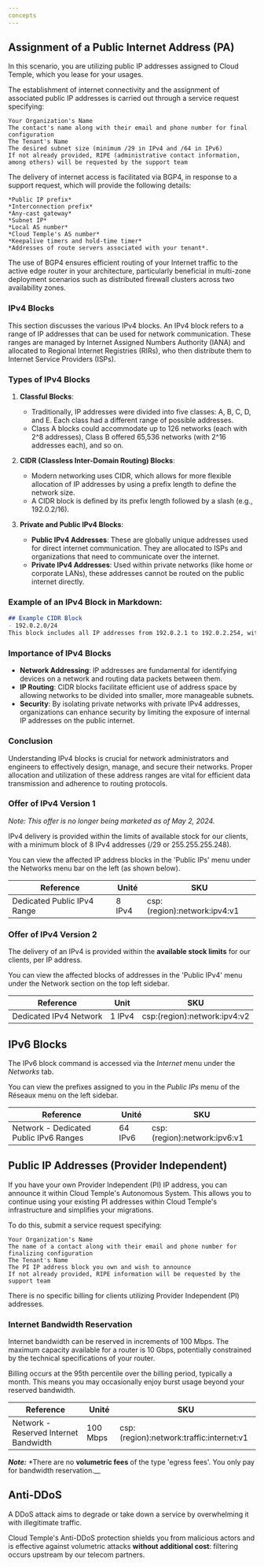 ```yaml
---
concepts
---
```


## Assignment of a Public Internet Address (PA)

In this scenario, you are utilizing public IP addresses assigned to Cloud Temple, which you lease for your usages.

The establishment of internet connectivity and the assignment of associated public IP addresses is carried out through a service request specifying:

    Your Organization's Name
    The contact's name along with their email and phone number for final configuration
    The Tenant's Name
    The desired subnet size (minimum /29 in IPv4 and /64 in IPv6)
    If not already provided, RIPE (administrative contact information, among others) will be requested by the support team

The delivery of internet access is facilitated via BGP4, in response to a support request, which will provide the following details:

    *Public IP prefix*
    *Interconnection prefix*
    *Any-cast gateway*
    *Subnet IP*
    *Local AS number*
    *Cloud Temple's AS number*
    *Keepalive timers and hold-time timer*
    *Addresses of route servers associated with your tenant*.

The use of BGP4 ensures efficient routing of your Internet traffic to the active edge router in your architecture, particularly beneficial in multi-zone deployment scenarios such as distributed firewall clusters across two availability zones.

### IPv4 Blocks

This section discusses the various IPv4 blocks. An IPv4 block refers to a range of IP addresses that can be used for network communication. These ranges are managed by Internet Assigned Numbers Authority (IANA) and allocated to Regional Internet Registries (RIRs), who then distribute them to Internet Service Providers (ISPs).

### Types of IPv4 Blocks

1. **Classful Blocks**:
   - Traditionally, IP addresses were divided into five classes: A, B, C, D, and E. Each class had a different range of possible addresses.
   - Class A blocks could accommodate up to 126 networks (each with 2^8 addresses), Class B offered 65,536 networks (with 2^16 addresses each), and so on.

2. **CIDR (Classless Inter-Domain Routing) Blocks**:
   - Modern networking uses CIDR, which allows for more flexible allocation of IP addresses by using a prefix length to define the network size.
   - A CIDR block is defined by its prefix length followed by a slash (e.g., 192.0.2/16).

3. **Private and Public IPv4 Blocks**:
   - **Public IPv4 Addresses**: These are globally unique addresses used for direct internet communication. They are allocated to ISPs and organizations that need to communicate over the internet.
   - **Private IPv4 Addresses**: Used within private networks (like home or corporate LANs), these addresses cannot be routed on the public internet directly.

### Example of an IPv4 Block in Markdown:
```markdown
## Example CIDR Block
- 192.0.2.0/24
This block includes all IP addresses from 192.0.2.1 to 192.0.2.254, with a subnet mask of 255.255.255.0 (or /24).
```

### Importance of IPv4 Blocks

- **Network Addressing**: IP addresses are fundamental for identifying devices on a network and routing data packets between them.
- **IP Routing**: CIDR blocks facilitate efficient use of address space by allowing networks to be divided into smaller, more manageable subnets.
- **Security**: By isolating private networks with private IPv4 addresses, organizations can enhance security by limiting the exposure of internal IP addresses on the public internet.

### Conclusion

Understanding IPv4 blocks is crucial for network administrators and engineers to effectively design, manage, and secure their networks. Proper allocation and utilization of these address ranges are vital for efficient data transmission and adherence to routing protocols.

### Offer of IPv4 Version 1

*Note: This offer is no longer being marketed as of May 2, 2024.*

IPv4 delivery is provided within the limits of available stock for our clients, with a minimum block of 8 IPv4 addresses (/29 or 255.255.255.248).

You can view the affected IP address blocks in the 'Public IPs' menu under the Networks menu bar on the left (as shown below).

| Reference                             | Unité  | SKU                          |
| ------------------------------------- | ------ | ---------------------------- |
| Dedicated Public IPv4 Range          | 8 IPv4 | csp:(region):network:ipv4:v1 |

### Offer of IPv4 Version 2

The delivery of an IPv4 is provided within the **available stock limits** for our clients, per IP address.

You can view the affected blocks of addresses in the 'Public IPv4' menu under the Network section on the top left sidebar.

| Reference                     | Unit   | SKU                          |
| ----------------------------- | ------ | ---------------------------- |
| Dedicated IPv4 Network        | 1 IPv4 | csp:(region):network:ipv4:v2 |

## IPv6 Blocks

The IPv6 block command is accessed via the *Internet* menu under the *Networks* tab.

You can view the prefixes assigned to you in the *Public IPs* menu of the Réseaux menu on the left sidebar.

| Reference                             | Unité   | SKU                          |
| ------------------------------------- | ------- | ---------------------------- |
| Network - Dedicated Public IPv6 Ranges | 64 IPv6 | csp:(region):network:ipv6:v1 |

## Public IP Addresses (Provider Independent)

If you have your own Provider Independent (PI) IP address, you can announce it within Cloud Temple's Autonomous System. This allows you to continue using your existing PI addresses within Cloud Temple's infrastructure and simplifies your migrations.

To do this, submit a service request specifying:

    Your Organization's Name
    The name of a contact along with their email and phone number for finalizing configuration
    The Tenant's Name
    The PI IP address block you own and wish to announce
    If not already provided, RIPE information will be requested by the support team

There is no specific billing for clients utilizing Provider Independent (PI) addresses.

### Internet Bandwidth Reservation

Internet bandwidth can be reserved in increments of 100 Mbps. The maximum capacity available for a router is 10 Gbps, potentially constrained by the technical specifications of your router.

Billing occurs at the 95th percentile over the billing period, typically a month. This means you may occasionally enjoy burst usage beyond your reserved bandwidth.

| Reference                                 | Unité    | SKU                                     |
| ----------------------------------------- | -------- | --------------------------------------- |
| Network - Reserved Internet Bandwidth     | 100 Mbps | csp:(region):network:traffic:internet:v1 |

__*Note:*__
*There are no __volumetric fees__ of the type 'egress fees'. You only pay for bandwidth reservation.__

## Anti-DDoS

A DDoS attack aims to degrade or take down a service by overwhelming it with illegitimate traffic.

Cloud Temple's Anti-DDoS protection shields you from malicious actors and is effective against volumetric attacks **without additional cost**: filtering occurs upstream by our telecom partners.